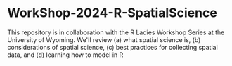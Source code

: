 # WorkShop-2024-R-SpatialScience
This repository is in collaboration with the R Ladies Workshop Series at the University of Wyoming. We'll review (a) what spatial science is, (b) considerations of spatial science, (c) best practices for collecting spatial data, and (d) learning how to model in R
